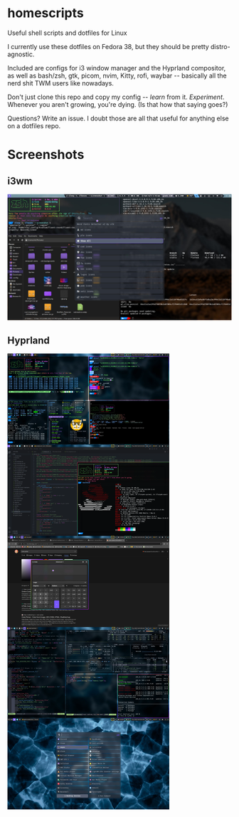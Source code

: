 # homescripts
Useful shell scripts and dotfiles for Linux

I currently use these dotfiles on Fedora 38, but they should be pretty distro-agnostic.

Included are configs for i3 window manager and the Hyprland compositor, as well as bash/zsh, gtk, picom, nvim, Kitty, rofi, waybar -- basically all the nerd shit TWM users like nowadays.

Don't just clone this repo and copy my config -- *learn* from it. *Experiment*. Whenever you aren't growing, you're dying. (Is that how that saying goes?)

Questions? Write an issue. I doubt those are all that useful for anything else on a dotfiles repo.

# Screenshots

## i3wm
![i3wm](pics/i3.jpg)

## Hyprland
![hyprland](pics/hypr.webp)
